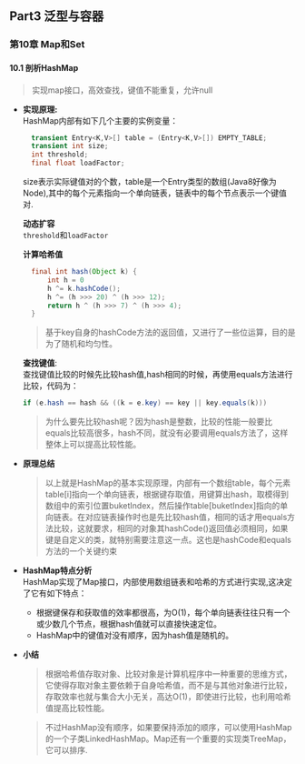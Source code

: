 ## Part3 泛型与容器

### 第10章 Map和Set
#### 10.1 剖析HashMap
>实现map接口，高效查找，键值不能重复，允许null

* **实现原理:** <br>
  HashMap内部有如下几个主要的实例变量：
  ```java
    transient Entry<K,V>[] table = (Entry<K,V>[]) EMPTY_TABLE;
    transient int size;
    int threshold;
    final float loadFactor;
  ```
  size表示实际键值对的个数，table是一个Entry类型的数组(Java8好像为Node),其中的每个元素指向一个单向链表，链表中的每个节点表示一个键值对.

  **动态扩容** <br>
  `threshold`和`loadFactor`

  **计算哈希值** <br>
  ```java
    final int hash(Object k) {
        int h = 0
        h ^= k.hashCode();
        h ^= (h >>> 20) ^ (h >>> 12);
        return h ^ (h >>> 7) ^ (h >>> 4);
    }
  ```
  >基于key自身的hashCode方法的返回值，又进行了一些位运算，目的是为了随机和均匀性。

  **查找键值**: <br>
  查找键值比较的时候先比较hash值,hash相同的时候，再使用equals方法进行比较，代码为：
  ```java
  if (e.hash == hash && ((k = e.key) == key || key.equals(k)))
  ```
  >为什么要先比较hash呢？因为hash是整数，比较的性能一般要比equals比较高很多，hash不同，就没有必要调用equals方法了，这样整体上可以提高比较性能。

* **原理总结** <br>
  >以上就是HashMap的基本实现原理，内部有一个数组table，每个元素table[i]指向一个单向链表，根据键存取值，用键算出hash，取模得到数组中的索引位置buketIndex，然后操作table[buketIndex]指向的单向链表。在对应链表操作时也是先比较hash值，相同的话才用equals方法比较，这就要求，相同的对象其hashCode()返回值必须相同，如果键是自定义的类，就特别需要注意这一点。这也是hashCode和equals方法的一个关键约束

* **HashMap特点分析** <br>
  HashMap实现了Map接口，内部使用数组链表和哈希的方式进行实现,这决定了它有如下特点：
  * 根据键保存和获取值的效率都很高，为O(1)，每个单向链表往往只有一个或少数几个节点，根据hash值就可以直接快速定位。
  * HashMap中的键值对没有顺序，因为hash值是随机的。

* **小结** <br>
  >根据哈希值存取对象、比较对象是计算机程序中一种重要的思维方式，它使得存取对象主要依赖于自身哈希值，而不是与其他对象进行比较，存取效率也就与集合大小无关，高达O(1)，即使进行比较，也利用哈希值提高比较性能。

  >不过HashMap没有顺序，如果要保持添加的顺序，可以使用HashMap的一个子类LinkedHashMap。Map还有一个重要的实现类TreeMap，它可以排序.